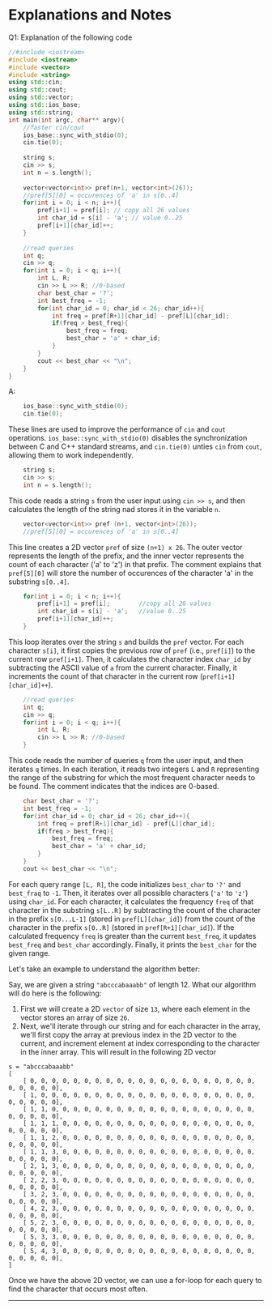 # Explanations and Notes
Q1: Explanation of the following code
```C++
//#include <iostream>
#include <iostream>
#include <vector>
#include <string>
using std::cin;
using std::cout;
using std::vector;
using std::ios_base;
using std::string;
int main(int argc, char** argv){
    //faster cin/cout
    ios_base::sync_with_stdio(0);
    cin.tie(0);
    
    string s;
    cin >> s;
    int n = s.length();
    
    vector<vector<int>> pref(n+1, vector<int>(26));
    //pref[5][0] = occurences of 'a' in s[0..4]
    for(int i = 0; i < n; i++){
        pref[i+1] = pref[i]; // copy all 26 values
        int char_id = s[i] - 'a'; // value 0..25
        pref[i+1][char_id]++;
    }
    
    //read queries
    int q;
    cin >> q;
    for(int i = 0; i < q; i++){
        int L, R;
        cin >> L >> R; //0-based
        char best_char = '?';
        int best_freq = -1;
        for(int char_id = 0; char_id < 26; char_id++){
            int freq = pref[R+1][char_id] - pref[L][char_id];
            if(freq > best_freq){
                best_freq = freq;
                best_char = 'a' + char_id;
            }
        }
        cout << best_char << "\n";
    }
}

```
A:
```C++
    ios_base::sync_with_stdio(0);
    cin.tie(0);
```
These lines are used to improve the performance of `cin` and `cout` operations. `ios_base::sync_with_stdio(0)` disables the synchronization between C and C++ standard streams, and `cin.tie(0)` unties `cin` from `cout`, allowing them to work independently.
```C++
    string s;
    cin >> s;
    int n = s.length();
```
This code reads a string `s` from the user input using `cin >> s`, and then calculates the length of the string nad stores it in the variable `n`.
```C++
    vector<vector<int>> pref (n+1, vector<int>(26));
    //pref[5][0] = occurences of 'a' in s[0..4]
```
This line creates a 2D vector `pref` of size `(n+1) x 26`. The outer vector represents the length of the prefix, and the inner vector represents the count of each character ('a' to 'z') in that prefix. The comment explains that `pref[5][0]` will store the number of occurences of the character 'a' in the substring `s[0..4]`.
```C++
    for(int i = 0; i < n; i++){
        pref[i+1] = pref[i];        //copy all 26 values
        int char_id = s[i] - 'a';   //value 0..25
        pref[i+1][char_id]++;
    }
```
This loop iterates over the string `s` and builds the `pref` vector. For each character `s[i]`, it first copies the previous row of `pref` (i.e., `pref[i]`) to the current row `pref[i+1]`. Then, it calculates the character index `char_id` by subtracting the ASCII value of `a` from the current character. Finally, it increments the count of that character in the current row (`pref[i+1][char_id]++`).
```c++
    //read queries
    int q;
    cin >> q;
    for(int i = 0; i < q; i++){
        int L, R;
        cin >> L >> R; //0-based
    }
```
This code reads the number of queries `q` from the user input, and then iterates `q` times. In each iteration, it reads two integers `L` and `R` representing the range of the substring for which the most frequent character needs to be found. The comment indicates that the indices are 0-based.
```C++
    char best_char = '?';
    int best_freq = -1;
    for(int char_id = 0; char_id < 26; char_id++){
        int freq = pref[R+1][char_id] - pref[L][char_id];
        if(freq > best_freq){
            best_freq = freq;
            best_char = 'a' + char_id;
        }
    }
    cout << best_char << "\n";
```
For each query range `[L, R]`, the code initializes `best_char` to `'?'` and `best_fraq` to `-1`. Then, it iterates over all possible characters (`'a'` to `'z'`) using `char_id`. For each character, it calculates the frequency `freq` of that character in the substring `s[L..R]` by subtracting the count of the character in the prefix `s[0...L-1]` (stored in `pref[L][char_id]`) from the count of the character in the prefix `s[0..R]` (stored in `pref[R+1][char_id]`). If the calculated frequency `freq` is greater than the current `best_freq`, it updates `best_freq`  and `best_char` accordingly. Finally, it prints the `best_char` for the given range.

Let's take an example to understand the algorithm better:

Say, we are given a string `"abcccabaaabb"` of length 12. What our  algorithm will do here is the following:
1. First we will create a 2D `vector` of size `13`, where each element in the vector stores an array of size `26`. 
2. Next, we'll iterate through our string and for each character in the array, we'll first copy the array at previous index in the 2D vector to the current, and increment element at index corresponding to the character in the inner array. This will result in the following 2D vector 
```text
s = "abcccabaaabb"
[ 
    [ 0, 0, 0, 0, 0, 0, 0, 0, 0, 0, 0, 0, 0, 0, 0, 0, 0, 0, 0, 0, 0, 0, 0, 0, 0, 0],
    [ 1, 0, 0, 0, 0, 0, 0, 0, 0, 0, 0, 0, 0, 0, 0, 0, 0, 0, 0, 0, 0, 0, 0, 0, 0, 0],
    [ 1, 1, 0, 0, 0, 0, 0, 0, 0, 0, 0, 0, 0, 0, 0, 0, 0, 0, 0, 0, 0, 0, 0, 0, 0, 0],
    [ 1, 1, 1, 0, 0, 0, 0, 0, 0, 0, 0, 0, 0, 0, 0, 0, 0, 0, 0, 0, 0, 0, 0, 0, 0, 0],
    [ 1, 1, 2, 0, 0, 0, 0, 0, 0, 0, 0, 0, 0, 0, 0, 0, 0, 0, 0, 0, 0, 0, 0, 0, 0, 0],
    [ 1, 1, 3, 0, 0, 0, 0, 0, 0, 0, 0, 0, 0, 0, 0, 0, 0, 0, 0, 0, 0, 0, 0, 0, 0, 0],
    [ 2, 1, 3, 0, 0, 0, 0, 0, 0, 0, 0, 0, 0, 0, 0, 0, 0, 0, 0, 0, 0, 0, 0, 0, 0, 0],
    [ 2, 2, 3, 0, 0, 0, 0, 0, 0, 0, 0, 0, 0, 0, 0, 0, 0, 0, 0, 0, 0, 0, 0, 0, 0, 0],
    [ 3, 2, 3, 0, 0, 0, 0, 0, 0, 0, 0, 0, 0, 0, 0, 0, 0, 0, 0, 0, 0, 0, 0, 0, 0, 0],
    [ 4, 2, 3, 0, 0, 0, 0, 0, 0, 0, 0, 0, 0, 0, 0, 0, 0, 0, 0, 0, 0, 0, 0, 0, 0, 0],
    [ 5, 2, 3, 0, 0, 0, 0, 0, 0, 0, 0, 0, 0, 0, 0, 0, 0, 0, 0, 0, 0, 0, 0, 0, 0, 0],
    [ 5, 3, 3, 0, 0, 0, 0, 0, 0, 0, 0, 0, 0, 0, 0, 0, 0, 0, 0, 0, 0, 0, 0, 0, 0, 0],
    [ 5, 4, 3, 0, 0, 0, 0, 0, 0, 0, 0, 0, 0, 0, 0, 0, 0, 0, 0, 0, 0, 0, 0, 0, 0, 0],
]
```
Once we have the above 2D vector, we can use a for-loop for each query to find the character that occurs most often.

---


